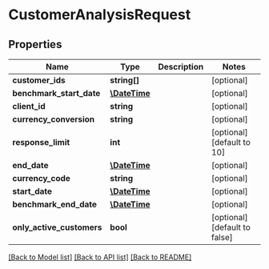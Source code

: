 # CustomerAnalysisRequest

## Properties
Name | Type | Description | Notes
------------ | ------------- | ------------- | -------------
**customer_ids** | **string[]** |  | [optional] 
**benchmark_start_date** | [**\DateTime**](\DateTime.md) |  | [optional] 
**client_id** | **string** |  | [optional] 
**currency_conversion** | **string** |  | [optional] 
**response_limit** | **int** |  | [optional] [default to 10]
**end_date** | [**\DateTime**](\DateTime.md) |  | [optional] 
**currency_code** | **string** |  | [optional] 
**start_date** | [**\DateTime**](\DateTime.md) |  | [optional] 
**benchmark_end_date** | [**\DateTime**](\DateTime.md) |  | [optional] 
**only_active_customers** | **bool** |  | [optional] [default to false]

[[Back to Model list]](../README.md#documentation-for-models) [[Back to API list]](../README.md#documentation-for-api-endpoints) [[Back to README]](../README.md)


